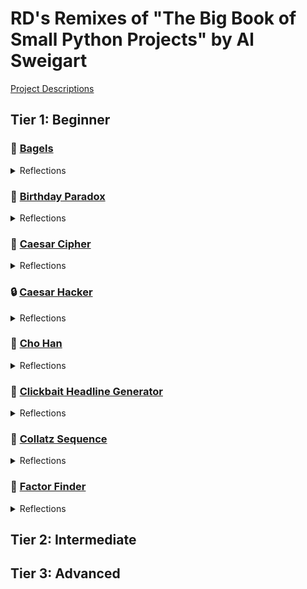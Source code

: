 # RD's Remixes of "The Big Book of Small Python Projects" by Al Sweigart
[Project Descriptions](https://inventwithpython.com/bigbookpython/)
## Tier 1: Beginner
### :bagel: [Bagels](/bagels.py)
<details>
  <summary>Reflections</summary>
  
  * 08/17
    * Created a function set_secret_number() to create the random n-digit mystery number.
    * Created a function get_user_input to validate the type of input -- should be an n-digit number. Formats it as a list of individual numbers of n length upon validation.

  * 08/18
    * Realized I could more closely align to the single responsibility principle with the get_user_input function. I should make another function just to format the input. Made the function format_user_input(user_input).
    * Made a very simple version of comparing the user guess with the mystery number - it checks each item by index and constructs a list of strings. I will later convert this to a straight up string.
    * Created a helper function to determine whether the number was guessed based on contents of the hint string.
    * Created a helper function at the end to give user option to replay.
    * I asked [chat](https://chatgpt.com/share/68a38ee0-db8c-800b-925d-a7919dcad523) to review, gave following suggestions:
      * Change set_secret_number() so duplicate digits are not allowed
      * Randomizes the hint list every time
      * Refactors compare_guess_to_secret_number() to just produce final clue string, which in turn updates how to change still_playing helper function
  
  * 08/19
    * Wrote a helper function ask_replay to allow user to replay game.
    * Incorporated a way to check number of guesses left in a game
    * Put some new lines in displayed lines to enhance readability
</details>

### :birthday: [Birthday Paradox](/birthday_paradox.py)
<details>
  <summary>Reflections</summary>
  * Date
    * 
</details>

### :closed_lock_with_key: [Caesar Cipher](/ccipher.py)
<details>
  <summary>Reflections</summary>
  [Enhanced project description]()
  * 08/19
    * Added docstring description of problem from chat
</details>

### :lock: [Caesar Hacker](/chacker.py)
<details>
  <summary>Reflections</summary>
  * Date
    * 
</details>

### :game_die: [Cho Han](/cho_han.py)
<details>
  <summary>Reflections</summary>
  * Date
    * 
</details>

### :newspaper: [Clickbait Headline Generator](/clickbait_headline_generator.py)
<details>
  <summary>Reflections</summary>
  * Date
    * 
</details>

### :1234: [Collatz Sequence](/collatz_sequence.py)
<details>
  <summary>Reflections</summary>
  ([enhanced project description for collatz sequence](https://chatgpt.com/share/68a4a661-23a4-800b-9c43-f2590ee2215f)) 

  * 08/19
    * Created two helper functions - one to get user input for starting number, another to validate that user input is a positive number.
    * I have the very basic version of the sequence creator done. I want to focus next on making helper functions to better align with the single responsibility principle. 
</details>

### :mag_right: [Factor Finder](/factor_finder.py)
<details>
  <summary>Reflections</summary>
  * Date
    * 
</details>


## Tier 2: Intermediate

## Tier 3: Advanced
